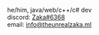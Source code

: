 he/him, java/web/c++/c# dev <br>
discord: [Zaka#6368](https://discord.com/users/816307367011942431) <br>
email: [info@theunrealzaka.ml](mailto:info@theunrealzaka.ml)
